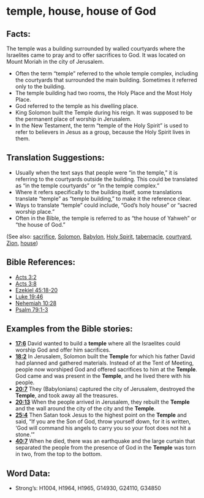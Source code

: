 # temple, house, house of God

## Facts:

The temple was a building surrounded by walled courtyards where the Israelites came to pray and to offer sacrifices to God. It was located on Mount Moriah in the city of Jerusalem.

* Often the term “temple” referred to the whole temple complex, including the courtyards that surrounded the main building. Sometimes it referred only to the building.
* The temple building had two rooms, the Holy Place and the Most Holy Place.
* God referred to the temple as his dwelling place.
* King Solomon built the Temple during his reign. It was supposed to be the permanent place of worship in Jerusalem.
* In the New Testament, the term “temple of the Holy Spirit” is used to refer to believers in Jesus as a group, because the Holy Spirit lives in them.

## Translation Suggestions:

* Usually when the text says that people were “in the temple,” it is referring to the courtyards outside the building. This could be translated as “in the temple courtyards” or “in the temple complex.”
* Where it refers specifically to the building itself, some translations translate “temple” as “temple building,” to make it the reference clear.
* Ways to translate “temple” could include, “God’s holy house” or “sacred worship place.”
* Often in the Bible, the temple is referred to as “the house of Yahweh” or “the house of God.”

(See also: [sacrifice](../other/sacrifice.md), [Solomon](../names/solomon.md), [Babylon](../names/babylon.md), [Holy Spirit](../kt/holyspirit.md), [tabernacle](../kt/tabernacle.md), [courtyard](../other/courtyard.md), [Zion](../kt/zion.md), [house](../other/house.md))

## Bible References:

* [Acts 3:2](rc://en/tn/help/act/03/02)
* [Acts 3:8](rc://en/tn/help/act/03/08)
* [Ezekiel 45:18-20](rc://en/tn/help/ezk/45/18)
* [Luke 19:46](rc://en/tn/help/luk/19/46)
* [Nehemiah 10:28](rc://en/tn/help/neh/10/28)
* [Psalm 79:1-3](rc://en/tn/help/psa/079/001)

## Examples from the Bible stories:

* __[17:6](rc://en/tn/help/obs/17/06)__ David wanted to build a __temple__ where all the Israelites could worship God and offer him sacrifices.
* __[18:2](rc://en/tn/help/obs/18/02)__ In Jerusalem, Solomon built the __Temple__ for which his father David had planned and gathered materials. Instead of at the Tent of Meeting, people now worshiped God and offered sacrifices to him at the __Temple__. God came and was present in the __Temple__, and he lived there with his people.
* __[20:7](rc://en/tn/help/obs/20/07)__ They (Babylonians) captured the city of Jerusalem, destroyed the __Temple__, and took away all the treasures.
* __[20:13](rc://en/tn/help/obs/20/13)__ When the people arrived in Jerusalem, they rebuilt the __Temple__ and the wall around the city of the city and the __Temple__.
* __[25:4](rc://en/tn/help/obs/25/04)__ Then Satan took Jesus to the highest point on the __Temple__ and said, “If you are the Son of God, throw yourself down, for it is written, ‘God will command his angels to carry you so your foot does not hit a stone.’”
* __[40:7](rc://en/tn/help/obs/40/07)__ When he died, there was an earthquake and the large curtain that separated the people from the presence of God in the __Temple__ was torn in two, from the top to the bottom.

## Word Data:

* Strong’s: H1004, H1964, H1965, G14930, G24110, G34850
